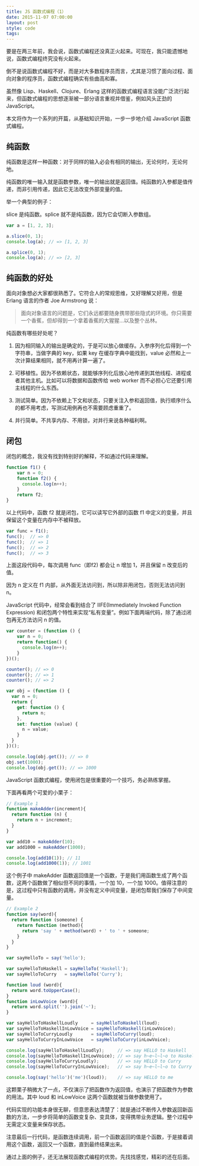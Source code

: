 ```yaml
---
title: JS 函数式编程（1）
date: 2015-11-07 07:00:00
layout: post
style: code
tags:
---
```


要是在两三年前，我会说，函数式编程还没真正火起来。可现在，我只能遗憾地说，函数式编程终究没有火起来。

倒不是说函数式编程不好，而是对大多数程序员而言，尤其是习惯了面向过程、面向对象的程序员，函数式编程确实有些曲高和寡。

虽然像 Lisp、Haskell、Clojure、Erlang 这样的函数式编程语言没能广泛流行起来，但函数式编程的思想逐渐被一部分语言重视并借鉴，例如风头正劲的 JavaScript。

本文将作为一个系列的开篇，从基础知识开始，一步一步地介绍 JavaScript 函数式编程。

## 纯函数

纯函数是这样一种函数：对于同样的输入必会有相同的输出，无论何时，无论何地。

纯函数的唯一输入就是函数参数，唯一的输出就是返回值。纯函数的入参都是值传递，而非引用传递，因此它无法改变外部变量的值。

举一个典型的例子：

slice 是纯函数。splice 就不是纯函数，因为它会切断入参数组。

```javascript
var a = [1, 2, 3];

a.slice(0, 1);
console.log(a); // => [1, 2, 3]

a.splice(0, 1);
console.log(a); // => [2, 3]
```

## 纯函数的好处

面向对象想必大家都很熟悉了。它符合人的常规思维，又好理解又好用，但是 Erlang 语言的作者 Joe Armstrong 说：
 
 > 面向对象语言的问题是，它们永远都要随身携带那些隐式的环境。你只需要一个香蕉，但却得到一个拿着香蕉的大猩猩...以及整个丛林。

纯函数有哪些好处呢？

1. 因为相同输入的输出是确定的，于是可以放心做缓存。入参序列化后得到一个字符串，当做字典的 key，如果 key 在缓存字典中能找到，value 必然和上一次计算结果相同，就不用再计算一遍了。

2. 可移植性。因为不依赖状态，就能够序列化后放心地传递到其他线程、进程或者其他主机。比如可以将数据和函数传给 web worker 而不必担心它还要引用主线程的什么东西。

3. 测试简单。因为不依赖上下文和状态，只要关注入参和返回值，执行顺序什么的都不用考虑，写测试用例再也不需要顾虑重重了。

4. 并行简单。不共享内存、不用锁，对并行来说各种福利啊。


## 闭包

闭包的概念，我没有找到特别好的解释，不如通过代码来理解。

```javascript
function f1() {
    var n = 0;
    function f2() {
      console.log(n++); 
    }
    return f2;
}
```

以上代码中，函数 f2 就是闭包，它可以读写它外部的函数 f1 中定义的变量，并且保留这个变量在内存中不被释放。

```javascript
var func = f1();
func();  // => 0
func();  // => 1
func();  // => 2
func();  // => 3
```

上面这段代码中，每次调用 func（即f2) 都会让 n 增加 1，并且保留 n 改变后的值。

因为 n 定义在 f1 内部，从外面无法访问到，所以除非用闭包，否则无法访问到 n。

JavaScript 代码中，经常会看到结合了 IIFE(Immediately Invoked Function Expression) 和闭包两个特性来实现“私有变量”。例如下面两端代码，除了通过闭包再无方法访问 n 的值。

```javascript
var counter = (function () {
    var n = 0;
    return function() {
      console.log(n++); 
    }
})();

counter(); // => 0
counter(); // => 1
counter(); // => 2
```

```javascript
var obj = (function () {
  var n = 0;
  return {
    get: function () {
      return n;
    },
    set: function (value) {
      n = value;
    }
  }
})();

console.log(obj.get()); // => 0
obj.set(1000);
console.log(obj.get()); // => 1000
```


JavaScript 函数式编程，使用闭包是很重要的一个技巧，务必熟练掌握。

下面再看两个可爱的小栗子：

```javascript
// Example 1
function makeAdder(increment){
  return function (n) {
    return n + increment;
  }
}

var add10 = makeAdder(10);
var add1000 = makeAdder(1000);

console.log(add10(1)); // 11
console.log(add1000(1)); // 1001
```

这个例子中 makeAdder 函数返回值是一个函数，于是我们用函数生成了两个函数，这两个函数做了相似但不同的事情，一个加 10，一个加 1000。值得注意的是，这过程中只有函数的调用，并没有定义中间变量，是闭包帮我们保存了中间变量。


```javascript
// Example 2
function say(word){
  return function (someone) {
    return function (method){
      return 'say ' + method(word) + ' to ' + someone;
    }
  }
}

var sayHelloTo = say('hello');

var sayHelloToHaskell = sayHelloTo('Haskell');
var sayHelloToCurry   = sayHelloTo('Curry');

function loud (word){
  return word.toUpperCase();
}
function inLowVoice (word){
  return word.split('').join('~');
}

var sayHelloToHaskellLoudly     = sayHelloToHaskell(loud);
var sayHelloToHaskellInLowVoice = sayHelloToHaskell(inLowVoice);
var sayHelloToCurryLoudly       = sayHelloToCurry(loud);
var sayHelloToCurryInLowVoice   = sayHelloToCurry(inLowVoice);

console.log(sayHelloToHaskellLoudly);     // => say HELLO to Haskell
console.log(sayHelloToHaskellInLowVoice); // => say h~e~l~l~o to Haskell
console.log(sayHelloToCurryLoudly);       // => say HELLO to Curry
console.log(sayHelloToCurryInLowVoice);   // => say h~e~l~l~o to Curry

console.log(say('hello')('me')(loud));    // => say HELLO to me

```

这颗栗子稍微大了一点，不仅演示了把函数作为返回值，也演示了把函数作为参数的用法。其中 loud 和 inLowVoice 这两个函数就被当做参数使用了。

代码实现的功能本身很无聊，但意思表达清楚了：就是通过不断传入参数返回新函数的方法，一步步将简单的函数变复杂、变具体，变得携带业务逻辑。整个过程中无需定义变量来保存状态。

注意最后一行代码，是函数连续调用，前一个函数返回的值是个函数，于是接着调用这个函数，返回又一个函数，直到最终结果出来。

通过上面的例子，还无法展现函数式编程的优势。先找找感觉，精彩的还在后面。
